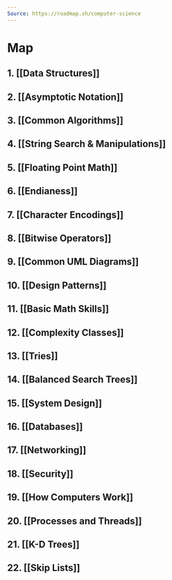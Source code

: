 ```yaml
---
Source: https://roadmap.sh/computer-science
---
```

# Map
## 1. [[Data Structures]]
## 2. [[Asymptotic Notation]]
## 3. [[Common Algorithms]]
## 4. [[String Search & Manipulations]]
## 5. [[Floating Point Math]]
## 6. [[Endianess]]
## 7. [[Character Encodings]]
## 8. [[Bitwise Operators]]
## 9. [[Common UML Diagrams]]
## 10. [[Design Patterns]]
## 11. [[Basic Math Skills]]
## 12. [[Complexity Classes]]
## 13. [[Tries]]
## 14. [[Balanced Search Trees]]
## 15. [[System Design]]
## 16. [[Databases]]
## 17. [[Networking]]
## 18. [[Security]]
## 19. [[How Computers Work]]
## 20. [[Processes and Threads]]
## 21. [[K-D Trees]]
## 22. [[Skip Lists]]